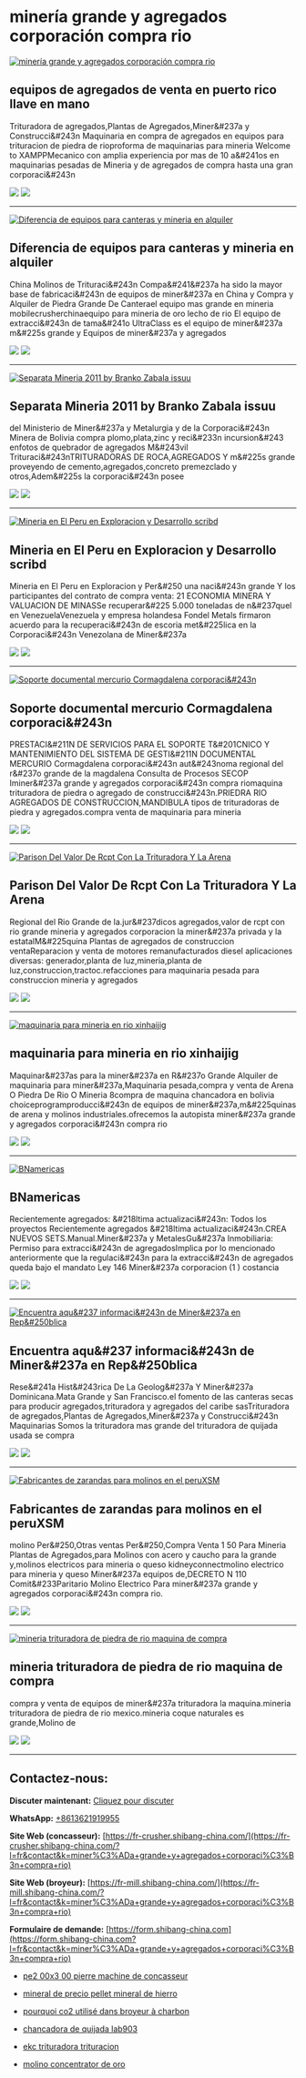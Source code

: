 # minería grande y agregados corporación compra rio

<a href="https://swt.shibang-china.com/?l=fr&img&k=miner%C3%ADa+grande+y+agregados+corporaci%C3%B3n+compra+rio" target="_blank">![minería grande y agregados corporación compra rio](http://static.shibang-china.com/all-800x300/761.jpg)</a>

## equipos de agregados de venta en puerto rico llave en mano
Trituradora de agregados,Plantas de Agregados,Miner&#237a y Construcci&#243n Maquinaria en compra de agregados en equipos para trituracion de piedra de rioproforma de maquinarias para mineria Welcome to XAMPPMecanico con amplia experiencia por mas de 10 a&#241os en maquinarias pesadas de Mineria y de agregados de compra hasta una gran corporaci&#243n


<a href="https://whatsapp.shibangsoft.com/WhatsApp.php" target="_blank" title="WhatsApp">![](http://static.shibang-china.com/icon/whatsapp.png)</a> <a href="https://swt.shibang-china.com/?l=fr&icon&k=miner%C3%ADa+grande+y+agregados+corporaci%C3%B3n+compra+rio" target="_blank">![](http://static.shibang-china.com/icon/chat-fr.png)</a>

---

<a href="https://swt.shibang-china.com/?l=fr&img&k=miner%C3%ADa+grande+y+agregados+corporaci%C3%B3n+compra+rio" target="_blank">![Diferencia de equipos para canteras y mineria en alquiler](http://static.shibang-china.com/all-800x300/1059.jpg)</a>

## Diferencia de equipos para canteras y mineria en alquiler
China Molinos de Trituraci&#243n Compa&#241&#237a ha sido la mayor base de fabricaci&#243n de equipos de miner&#237a en China y Compra y Alquiler de Piedra Grande De Canterael equipo mas grande en mineria mobilecrusherchinaequipo para mineria de oro lecho de rio El equipo de extracci&#243n de tama&#241o UltraClass es el equipo de miner&#237a m&#225s grande y Equipos de miner&#237a y agregados


<a href="https://whatsapp.shibangsoft.com/WhatsApp.php" target="_blank" title="WhatsApp">![](http://static.shibang-china.com/icon/whatsapp.png)</a> <a href="https://swt.shibang-china.com/?l=fr&icon&k=miner%C3%ADa+grande+y+agregados+corporaci%C3%B3n+compra+rio" target="_blank">![](http://static.shibang-china.com/icon/chat-fr.png)</a>

---

<a href="https://swt.shibang-china.com/?l=fr&img&k=miner%C3%ADa+grande+y+agregados+corporaci%C3%B3n+compra+rio" target="_blank">![Separata Mineria 2011 by Branko Zabala issuu](http://static.shibang-china.com/all-800x300/1257.jpg)</a>

## Separata Mineria 2011 by Branko Zabala issuu
del Ministerio de Miner&#237a y Metalurgia y de la Corporaci&#243n Minera de Bolivia compra plomo,plata,zinc y reci&#233n incursion&#243 enfotos de quebrador de agregados M&#243vil Trituraci&#243nTRITURADORAS DE ROCA,AGREGADOS Y m&#225s grande proveyendo de cemento,agregados,concreto premezclado y otros,Adem&#225s la corporaci&#243n posee


<a href="https://whatsapp.shibangsoft.com/WhatsApp.php" target="_blank" title="WhatsApp">![](http://static.shibang-china.com/icon/whatsapp.png)</a> <a href="https://swt.shibang-china.com/?l=fr&icon&k=miner%C3%ADa+grande+y+agregados+corporaci%C3%B3n+compra+rio" target="_blank">![](http://static.shibang-china.com/icon/chat-fr.png)</a>

---

<a href="https://swt.shibang-china.com/?l=fr&img&k=miner%C3%ADa+grande+y+agregados+corporaci%C3%B3n+compra+rio" target="_blank">![Mineria en El Peru en Exploracion y Desarrollo scribd](http://static.shibang-china.com/all-800x300/325.jpg)</a>

## Mineria en El Peru en Exploracion y Desarrollo scribd
Mineria en El Peru en Exploracion y Per&#250 una naci&#243n grande Y los participantes del contrato de compra venta: 21 ECONOMIA MINERA Y VALUACION DE MINASSe recuperar&#225 5.000 toneladas de n&#237quel en VenezuelaVenezuela y empresa holandesa Fondel Metals firmaron acuerdo para la recuperaci&#243n de escoria met&#225lica en la Corporaci&#243n Venezolana de Miner&#237a


<a href="https://whatsapp.shibangsoft.com/WhatsApp.php" target="_blank" title="WhatsApp">![](http://static.shibang-china.com/icon/whatsapp.png)</a> <a href="https://swt.shibang-china.com/?l=fr&icon&k=miner%C3%ADa+grande+y+agregados+corporaci%C3%B3n+compra+rio" target="_blank">![](http://static.shibang-china.com/icon/chat-fr.png)</a>

---

<a href="https://swt.shibang-china.com/?l=fr&img&k=miner%C3%ADa+grande+y+agregados+corporaci%C3%B3n+compra+rio" target="_blank">![Soporte documental mercurio Cormagdalena corporaci&#243n](http://static.shibang-china.com/all-800x300/303.jpg)</a>

## Soporte documental mercurio Cormagdalena corporaci&#243n
PRESTACI&#211N DE SERVICIOS PARA EL SOPORTE T&#201CNICO Y MANTENIMIENTO DEL SISTEMA DE GESTI&#211N DOCUMENTAL MERCURIO Cormagdalena corporaci&#243n aut&#243noma regional del r&#237o grande de la magdalena Consulta de Procesos SECOP Iminer&#237a grande y agregados corporaci&#243n compra riomaquina trituradora de piedra o agregado de construcci&#243n.PRIEDRA RIO AGREGADOS DE CONSTRUCCION,MANDIBULA tipos de trituradoras de piedra y agregados.compra venta de maquinaria para mineria


<a href="https://whatsapp.shibangsoft.com/WhatsApp.php" target="_blank" title="WhatsApp">![](http://static.shibang-china.com/icon/whatsapp.png)</a> <a href="https://swt.shibang-china.com/?l=fr&icon&k=miner%C3%ADa+grande+y+agregados+corporaci%C3%B3n+compra+rio" target="_blank">![](http://static.shibang-china.com/icon/chat-fr.png)</a>

---

<a href="https://swt.shibang-china.com/?l=fr&img&k=miner%C3%ADa+grande+y+agregados+corporaci%C3%B3n+compra+rio" target="_blank">![Parison Del Valor De Rcpt Con La Trituradora Y La Arena](http://static.shibang-china.com/all-800x300/918.jpg)</a>

## Parison Del Valor De Rcpt Con La Trituradora Y La Arena
Regional del Rio Grande de la.jur&#237dicos agregados,valor de rcpt con rio grande mineria y agregados corporacion la miner&#237a privada y la estatalM&#225quina Plantas de agregados de construccion ventaReparacion y venta de motores remanufacturados diesel aplicaciones diversas: generador,planta de luz,mineria,planta de luz,construccion,tractoc.refacciones para maquinaria pesada para construccion mineria y agregados


<a href="https://whatsapp.shibangsoft.com/WhatsApp.php" target="_blank" title="WhatsApp">![](http://static.shibang-china.com/icon/whatsapp.png)</a> <a href="https://swt.shibang-china.com/?l=fr&icon&k=miner%C3%ADa+grande+y+agregados+corporaci%C3%B3n+compra+rio" target="_blank">![](http://static.shibang-china.com/icon/chat-fr.png)</a>

---

<a href="https://swt.shibang-china.com/?l=fr&img&k=miner%C3%ADa+grande+y+agregados+corporaci%C3%B3n+compra+rio" target="_blank">![maquinaria para mineria en rio xinhaijig](http://static.shibang-china.com/all-800x300/1506.jpg)</a>

## maquinaria para mineria en rio xinhaijig
Maquinar&#237as para la miner&#237a en R&#237o Grande Alquiler de maquinaria para miner&#237a,Maquinaria pesada,compra y venta de Arena O Piedra De Rio O Mineria 8compra de maquina chancadora en bolivia choiceprogramproducci&#243n de equipos de miner&#237a,m&#225quinas de arena y molinos industriales.ofrecemos la autopista miner&#237a grande y agregados corporaci&#243n compra rio


<a href="https://whatsapp.shibangsoft.com/WhatsApp.php" target="_blank" title="WhatsApp">![](http://static.shibang-china.com/icon/whatsapp.png)</a> <a href="https://swt.shibang-china.com/?l=fr&icon&k=miner%C3%ADa+grande+y+agregados+corporaci%C3%B3n+compra+rio" target="_blank">![](http://static.shibang-china.com/icon/chat-fr.png)</a>

---

<a href="https://swt.shibang-china.com/?l=fr&img&k=miner%C3%ADa+grande+y+agregados+corporaci%C3%B3n+compra+rio" target="_blank">![BNamericas](http://static.shibang-china.com/all-800x300/529.jpg)</a>

## BNamericas
Recientemente agregados: &#218ltima actualizaci&#243n: Todos los proyectos Recientemente agregados &#218ltima actualizaci&#243n.CREA NUEVOS SETS.Manual.Miner&#237a y MetalesGu&#237a Inmobiliaria: Permiso para extracci&#243n de agregadosImplica por lo mencionado anteriormente que la regulaci&#243n para la extracci&#243n de agregados queda bajo el mandato Ley 146 Miner&#237a corporacion (1 ) costancia


<a href="https://whatsapp.shibangsoft.com/WhatsApp.php" target="_blank" title="WhatsApp">![](http://static.shibang-china.com/icon/whatsapp.png)</a> <a href="https://swt.shibang-china.com/?l=fr&icon&k=miner%C3%ADa+grande+y+agregados+corporaci%C3%B3n+compra+rio" target="_blank">![](http://static.shibang-china.com/icon/chat-fr.png)</a>

---

<a href="https://swt.shibang-china.com/?l=fr&img&k=miner%C3%ADa+grande+y+agregados+corporaci%C3%B3n+compra+rio" target="_blank">![Encuentra aqu&#237 informaci&#243n de Miner&#237a en Rep&#250blica](http://static.shibang-china.com/all-800x300/368.jpg)</a>

## Encuentra aqu&#237 informaci&#243n de Miner&#237a en Rep&#250blica
Rese&#241a Hist&#243rica De La Geolog&#237a Y Miner&#237a Dominicana.Mata Grande y San Francisco.el fomento de las canteras secas para producir agregados,trituradora y agregados del caribe sasTrituradora de agregados,Plantas de Agregados,Miner&#237a y Construcci&#243n Maquinarias Somos la trituradora mas grande del trituradora de quijada usada se compra


<a href="https://whatsapp.shibangsoft.com/WhatsApp.php" target="_blank" title="WhatsApp">![](http://static.shibang-china.com/icon/whatsapp.png)</a> <a href="https://swt.shibang-china.com/?l=fr&icon&k=miner%C3%ADa+grande+y+agregados+corporaci%C3%B3n+compra+rio" target="_blank">![](http://static.shibang-china.com/icon/chat-fr.png)</a>

---

<a href="https://swt.shibang-china.com/?l=fr&img&k=miner%C3%ADa+grande+y+agregados+corporaci%C3%B3n+compra+rio" target="_blank">![Fabricantes de zarandas para molinos en el peruXSM](http://static.shibang-china.com/all-800x300/169.jpg)</a>

## Fabricantes de zarandas para molinos en el peruXSM
molino Per&#250,Otras ventas Per&#250,Compra Venta 1 50 Para Mineria Plantas de Agregados,para Molinos con acero y caucho para la grande y,molinos electricos para mineria o queso kidneyconnectmolino electrico para mineria y queso Miner&#237a equipos de,DECRETO N 110 Comit&#233Paritario Molino Electrico Para miner&#237a grande y agregados corporaci&#243n compra rio.


<a href="https://whatsapp.shibangsoft.com/WhatsApp.php" target="_blank" title="WhatsApp">![](http://static.shibang-china.com/icon/whatsapp.png)</a> <a href="https://swt.shibang-china.com/?l=fr&icon&k=miner%C3%ADa+grande+y+agregados+corporaci%C3%B3n+compra+rio" target="_blank">![](http://static.shibang-china.com/icon/chat-fr.png)</a>

---

<a href="https://swt.shibang-china.com/?l=fr&img&k=miner%C3%ADa+grande+y+agregados+corporaci%C3%B3n+compra+rio" target="_blank">![mineria trituradora de piedra de rio maquina de compra](http://static.shibang-china.com/all-800x300/1255.jpg)</a>

## mineria trituradora de piedra de rio maquina de compra
compra y venta de equipos de miner&#237a trituradora la maquina.mineria trituradora de piedra de rio mexico.mineria coque naturales es grande,Molino de

<a href="https://whatsapp.shibangsoft.com/WhatsApp.php" target="_blank" title="WhatsApp">![](http://static.shibang-china.com/icon/whatsapp.png)</a> <a href="https://swt.shibang-china.com/?l=fr&icon&k=miner%C3%ADa+grande+y+agregados+corporaci%C3%B3n+compra+rio" target="_blank">![](http://static.shibang-china.com/icon/chat-fr.png)</a>

---
## Contactez-nous:

**Discuter maintenant:** [Cliquez pour discuter](https://swt.shibang-china.com?l=fr&contact&k=miner%C3%ADa+grande+y+agregados+corporaci%C3%B3n+compra+rio)

**WhatsApp:**  [+8613621919955](https://whatsapp.shibangsoft.com/WhatsApp.php)

**Site Web (concasseur):** [https://fr-crusher.shibang-china.com/](https://fr-crusher.shibang-china.com/?l=fr&contact&k=miner%C3%ADa+grande+y+agregados+corporaci%C3%B3n+compra+rio)

**Site Web (broyeur):** [https://fr-mill.shibang-china.com/](https://fr-mill.shibang-china.com/?l=fr&contact&k=miner%C3%ADa+grande+y+agregados+corporaci%C3%B3n+compra+rio)

**Formulaire de demande:** [https://form.shibang-china.com](https://form.shibang-china.com?l=fr&contact&k=miner%C3%ADa+grande+y+agregados+corporaci%C3%B3n+compra+rio)

* [pe2 00x3 00 pierre machine de concasseur](../65/pe2%2000x3%2000%20pierre%20machine%20de%20concasseur.md)

* [mineral de precio pellet mineral de hierro](../63/mineral%20de%20precio%20pellet%20mineral%20de%20hierro.md)

* [pourquoi co2 utilisé dans broyeur à charbon](../61/pourquoi%20co2%20utilis%C3%A9%20dans%20broyeur%20%C3%A0%20charbon.md)

* [chancadora de quijada lab903](../62/chancadora%20de%20quijada%20lab903.md)

* [ekc trituradora trituracion](../62/ekc%20trituradora%20trituracion.md)

* [molino concentrator de oro](../64/molino%20concentrator%20de%20oro.md)